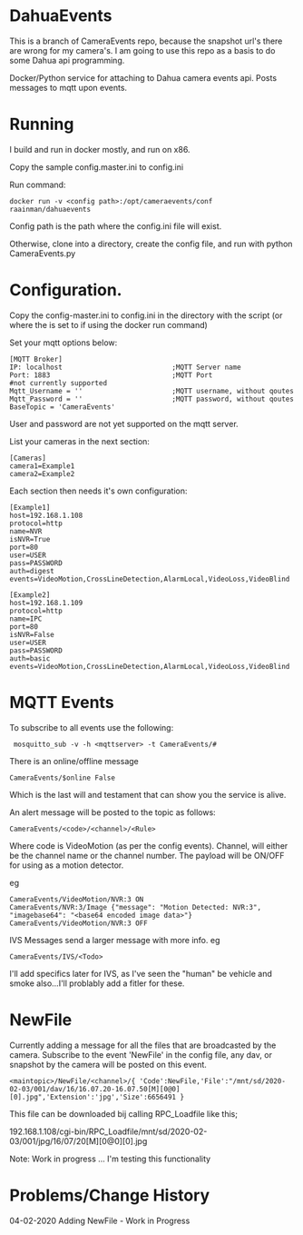# DahuaEvents
This is a branch of CameraEvents repo, because the snapshot url's there are wrong for my camera's. I am going to use this repo as a basis to do some Dahua api programming.

Docker/Python service for attaching to Dahua camera events api.  Posts messages to mqtt upon events.


# Running

I build and run in docker mostly, and run on x86. 

Copy the sample config.master.ini to config.ini

Run command:
```
docker run -v <config path>:/opt/cameraevents/conf raainman/dahuaevents
```
Config path is the path where the config.ini file will exist.

Otherwise, clone into a directory, create the config file, and run with python CameraEvents.py


# Configuration.

Copy the config-master.ini to config.ini in the directory with the script (or where the <config path> is set to if using the docker run command)

Set your mqtt options below:
```
[MQTT Broker]
IP: localhost                           ;MQTT Server name
Port: 1883                              ;MQTT Port
#not currently supported
Mqtt_Username = ''                      ;MQTT username, without qoutes
Mqtt_Password = ''                      ;MQTT password, without qoutes
BaseTopic = 'CameraEvents'
```

User and password are not yet supported on the mqtt server.

List your cameras in the next section:
```
[Cameras]
camera1=Example1
camera2=Example2
```

Each section then needs it's own configuration:
```
[Example1]
host=192.168.1.108
protocol=http
name=NVR
isNVR=True
port=80
user=USER
pass=PASSWORD
auth=digest
events=VideoMotion,CrossLineDetection,AlarmLocal,VideoLoss,VideoBlind
			
[Example2]
host=192.168.1.109
protocol=http
name=IPC
port=80
isNVR=False
user=USER
pass=PASSWORD
auth=basic
events=VideoMotion,CrossLineDetection,AlarmLocal,VideoLoss,VideoBlind
```

# MQTT Events
To subscribe to all events use the following:
```
 mosquitto_sub -v -h <mqttserver> -t CameraEvents/#
```

There is an online/offline message
```
CameraEvents/$online False
```
Which is the last will and testament that can show you the service is alive.

An alert message will be posted to the topic as follows:
```
CameraEvents/<code>/<channel>/<Rule>
```
Where code is VideoMotion (as per the config events).  Channel, will either be the channel name or the channel number.
The payload will be ON/OFF for using as a motion detector.

eg
```
CameraEvents/VideoMotion/NVR:3 ON
CameraEvents/NVR:3/Image {"message": "Motion Detected: NVR:3", "imagebase64": "<base64 encoded image data>"}
CameraEvents/VideoMotion/NVR:3 OFF
```

IVS Messages send a larger message with more info.
eg
```
CameraEvents/IVS/<Todo>
```
I'll add specifics later for IVS, as I've seen the "human" be vehicle and smoke also...I'll problably add a fitler for these.

# NewFile

Currently adding a message for all the files that are broadcasted by the camera. Subscribe to the event 'NewFile' in the config file, any dav, or snapshot by the camera will be posted on this event. 
```
<maintopic>/NewFile/<channel>/{ 'Code':NewFile,'File':"/mnt/sd/2020-02-03/001/dav/16/16.07.20-16.07.50[M][0@0][0].jpg",'Extension':'jpg','Size':6656491 }
```
This file can be downloaded bij calling RPC_Loadfile like this;

192.168.1.108/cgi-bin/RPC_Loadfile/mnt/sd/2020-02-03/001/jpg/16/07/20[M][0@0][0].jpg

Note: Work in progress ... I'm testing this functionality

# Problems/Change History

04-02-2020	Adding NewFile - Work in Progress

